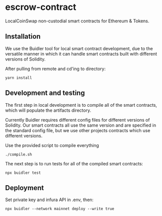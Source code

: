 # escrow-contract
LocalCoinSwap non-custodial smart contracts for Ethereum & Tokens.

## Installation

We use the Buidler tool for local smart contract development, due to the versatile manner in which it can handle smart contracts built with different versions of Solidity.

After pulling from remote and cd'ing to directory:
```
yarn install
```

## Development and testing

The first step in local development is to compile all of the smart contracts, which will populate the artifacts directory.

Currently Buidler requires different config files for different versions of Solidity. Our smart contracts all use the same version and are specified in the standard config file, but we use other projects contracts which use different versions. 

Use the provided script to compile everything
```
./compile.sh
```

The next step is to run tests for all of the compiled smart contracts:
```
npx buidler test
```

## Deployment

Set private key and infura API in .env, then:
```
npx buidler --network mainnet deploy --write true
```
